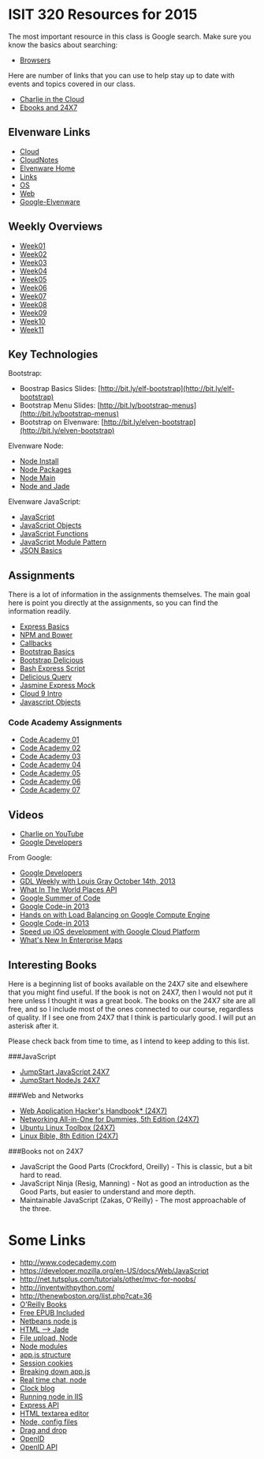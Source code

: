 # ISIT 320 Resources for 2015

The most important resource in this class is Google search. Make sure you know the basics about searching:

- [Browsers][elf-browse]

Here are number of links that you can use to help stay up to date
with events and topics covered in our class. 

- [Charlie in the Cloud](http://bit.ly/V5g8wF)
- [Ebooks and 24X7](http://library.books24x7.com.ezproxy.bellevuecollege.edu/bookshelf.asp)

[elf-browse]: http://www.elvenware.com/charlie/development/cloud/Browsers.html

## Elvenware Links

- [Cloud](http://www.elvenware.com/charlie/development/cloud/index.shtml)
- [CloudNotes](http://www.elvenware.com/charlie/books/CloudNotes/CloudNotes.html)
- [Elvenware Home](http://www.elvenware.com/charlie/index.html)
- [Links](http://www.elvenware.com/charlie/links.html)
- [OS](http://www.elvenware.com/charlie/os/index.html)
- [Web](http://www.elvenware.com/charlie/development/web/index.html)
- [Google-Elvenware](https://sites.google.com/site/elvenware/)

## Weekly Overviews

- [Week01](http://www.ccalvert.net/books/CloudNotes/Isit320/Isit320-Week01-2015.html)
- [Week02](http://www.ccalvert.net/books/CloudNotes/Isit320/Isit320-Week02-2015.html)
- [Week03](http://www.ccalvert.net/books/CloudNotes/Isit320/Isit320-Week03-2015.html)
- [Week04](http://www.ccalvert.net/books/CloudNotes/Isit320/Isit320-Week04-2015.html)
- [Week05](http://www.ccalvert.net/books/CloudNotes/Isit320/Isit320-Week05-2015.html)
- [Week06](http://www.ccalvert.net/books/CloudNotes/Isit320/Isit320-Week06-2015.html)
- [Week07](http://www.ccalvert.net/books/CloudNotes/Isit320/Isit320-Week07-2015.html)
- [Week08](http://www.ccalvert.net/books/CloudNotes/Isit320/Isit320-Week08-2015.html)
- [Week09](http://www.ccalvert.net/books/CloudNotes/Isit320/Isit320-Week09-2015.html)
- [Week10](http://www.ccalvert.net/books/CloudNotes/Isit320/Isit320-Week10-2015.html)
- [Week11](http://www.ccalvert.net/books/CloudNotes/Isit320/Isit320-Week11-2015.html)

## Key Technologies

Bootstrap:

* Boostrap Basics Slides: [http://bit.ly/elf-bootstrap](http://bit.ly/elf-bootstrap)
* Bootstrap Menu Slides: [http://bit.ly/bootstrap-menus](http://bit.ly/bootstrap-menus)
* Bootstrap on Elvenware: [http://bit.ly/elven-bootstrap](http://bit.ly/elven-bootstrap)


Elvenware Node:

* [Node Install](http://bit.ly/elven-node-install)
* [Node Packages](http://bit.ly/node-packages)
* [Node Main](http://bit.ly/elven-node)
* [Node and Jade](http://bit.ly/elven-jade)

Elvenware JavaScript:

- [JavaScript](http://www.elvenware.com/charlie/development/web/JavaScript/index.html#javascript-and-jquery)
- [JavaScript Objects](http://www.elvenware.com/charlie/development/web/JavaScript/JavaScriptObjects.html)
- [JavaScript Functions](http://www.elvenware.com/charlie/development/web/JavaScript/JavaScriptFunctions.html)
- [JavaScript Module Pattern](http://www.elvenware.com/charlie/development/web/JavaScript/JavaScriptModules.html)
- [JSON Basics](http://www.elvenware.com/charlie/development/web/JavaScript/JsonBasics.html)


## Assignments

There is a lot of information in the assignments themselves. The main goal here is point you directly at the assignments, so you can find the information readily.

* [Express Basics][express-basics]
* [NPM and Bower][npm-bower]
* [Callbacks][callbacks]
* [Bootstrap Basics][boot-basics]
* [Bootstrap Delicious][bootstrap-delicious]
* [Bash Express Script][bash-express-script]
* [Delicious Query][del-query]
* [Jasmine Express Mock][jasmine-mock]
* [Cloud 9 Intro][cloud9-intro]
* [Javascript Objects][javascript-objects]

[express-basics]:http://www.ccalvert.net/books/CloudNotes/Assignments/ExpressBasics.html
[npm-bower]: http://www.ccalvert.net/books/CloudNotes/Assignments/BowerNpm.html
[callbacks]: http://www.ccalvert.net/books/CloudNotes/Assignments/Callbacks.html
[boot-basics]: http://www.ccalvert.net/books/CloudNotes/Assignments/BootstrapBasics.html
[bootstrap-delicious]: http://www.ccalvert.net/books/CloudNotes/Assignments/BootstrapDelicious.html
[bash-express-script]: http://www.ccalvert.net/books/CloudNotes/Assignments/BashExpressScript.html
[del-query]: http://www.ccalvert.net/books/CloudNotes/Assignments/DeliciousQuery.html
[jasmine-mock]: http://www.ccalvert.net/books/CloudNotes/Assignments/JasmineExpressMock.html
[cloud9-intro]: http://www.ccalvert.net/books/CloudNotes/Assignments/Cloud9Intro.html
[javascript-objects]: http://www.ccalvert.net/books/CloudNotes/Assignments/JavaScriptObjects.html

### Code Academy Assignments

* [Code Academy 01][ca01]
* [Code Academy 02][ca02]
* [Code Academy 03][ca03]
* [Code Academy 04][ca04]
* [Code Academy 05][ca05]
* [Code Academy 06][ca06]
* [Code Academy 07][ca07]

[ca01]:http://www.ccalvert.net/books/CloudNotes/Assignments/CodeAcademy01.html
[ca02]:http://www.ccalvert.net/books/CloudNotes/Assignments/CodeAcademy02.html
[ca03]:http://www.ccalvert.net/books/CloudNotes/Assignments/CodeAcademy03.html
[ca04]:http://www.ccalvert.net/books/CloudNotes/Assignments/CodeAcademy04.html
[ca05]:http://www.ccalvert.net/books/CloudNotes/Assignments/CodeAcademy05.html
[ca06]:http://www.ccalvert.net/books/CloudNotes/Assignments/CodeAcademy06.html
[ca07]:http://www.ccalvert.net/books/CloudNotes/Assignments/CodeAcademy07.html


## Videos

- [Charlie on YouTube](https://www.youtube.com/user/charliecalvert/videos)
- [Google Developers](https://www.youtube.com/user/GoogleDevelopers)


From Google:

- [Google Developers](https://www.youtube.com/user/GoogleDevelopers)
- [GDL Weekly with Louis Gray October 14th, 2013](https://www.youtube.com/watch?v=GFinc7TC1Ws)
- [What In The World Places API](http://goo.gl/dX91br)
- [Google Summer of Code](http://goo.gl/swrjal)
- [Google Code-in 2013](http://goo.gl/K4Qi9F)
- [Hands on with Load Balancing on Google Compute Engine](http://goo.gl/13qZLI)
- [Google Code-in 2013](http://goo.gl/K4Qi9F)
- [Speed up iOS development with Google Cloud Platform](http://goo.gl/s9i1TL)
- [What's New In Enterprise Maps](http://goo.gl/zD1n0B)


Interesting Books
---------

Here is a beginning list of books available on the 24X7 site and 
elsewhere that you might find useful. If the book is not on 24X7, 
then I would not put it here unless I thought it was a great book. 
The books on the 24X7 site are all free, and so I include most of 
the ones connected to our course, regardless of quality. If I see 
one from 24X7 that I think is particularly good. I will put an 
asterisk after it.

Please check back from time to time, as I intend to keep adding to
this list.

###JavaScript

- [JumpStart JavaScript 24X7](http://library.books24x7.com.ezproxy.bellevuecollege.edu/toc.aspx?bkid=56022)
- [JumpStart NodeJs 24X7](http://library.books24x7.com.ezproxy.bellevuecollege.edu/toc.aspx?bkid=50176)

###Web and Networks

- [Web Application Hacker's Handbook* (24X7)](http://library.books24x7.com.ezproxy.bellevuecollege.edu/toc.aspx?bkid=44458)
- [Networking All-in-One for Dummies, 5th Edition (24X7)](http://library.books24x7.com.ezproxy.bellevuecollege.edu/toc.aspx?bkid=51215)
- [Ubuntu Linux Toolbox (24X7)](http://library.books24x7.com.ezproxy.bellevuecollege.edu/toc.aspx?bookid=56414)
- [Linux Bible, 8th Edition (24X7)](http://library.books24x7.com.ezproxy.bellevuecollege.edu/toc.aspx?bkid=46293)

###Books not on 24X7

- JavaScript the Good Parts (Crockford, Oreilly) - This is classic, but a bit hard to read.
- JavaScript Ninja (Resig, Manning) - Not as good an introduction as the Good Parts, but easier to understand and more depth.
- Maintainable JavaScript (Zakas, O'Reilly) - The most approachable of the three.

Some Links
=========

- <http://www.codecademy.com>
- <https://developer.mozilla.org/en-US/docs/Web/JavaScript>
- <http://net.tutsplus.com/tutorials/other/mvc-for-noobs/>
- <http://inventwithpython.com/>
- <http://thenewboston.org/list.php?cat=36>
- [O'Reilly Books](http://oreilly.com/)
- [Free EPUB Included](<https://github.com/addyosmani/backbone-fundamentals>)
- [Netbeans node js](<http://plugins.netbeans.org/plugin/36653/nodejs>)
- [HTML --> Jade](<https://github.com/donpark/html2jade/blame/master/README.md>)
- [File upload, Node](<https://gist.github.com/xjamundx/1631025>)
- [Node modules](<http://dailyjs.com/2012/01/26/effective-node-modules/>)
- [app.js structure](<http://stackoverflow.com/questions/5778245/expressjs-how-to-structure-an-application>)
- [Session cookies](<http://stackoverflow.com/questions/4371178/session-only-cookie-for-express-js>)
- [Breaking down app.js](<http://madhums.me/2012/07/19/breaking-down-app-js-file-nodejs-express-mongoose/>)
- [Real time chat, node](<http://net.tutsplus.com/tutorials/javascript-ajax/real-time-chat-with-nodejs-socket-io-and-expressjs/>)
- [Clock blog](<http://clock.co.uk/tech-blogs/a-simple-website-in-nodejs-with-express-jade-and-stylus>)
- [Running node in IIS](<http://www.hanselman.com/blog/InstallingAndRunningNodejsApplicationsWithinIISOnWindowsAreYouMad.aspx>)
- [Express API](<http://expressjs.com/api.html>)
- [HTML textarea editor](<http://www.tinymce.com/>)
- [Node, config files](<http://stackoverflow.com/questions/5869216/how-to-store-node-js-deployment-settings-configuration-files>)
- [Drag and drop](<http://www.html5rocks.com/en/tutorials/file/dndfiles/>)
- [OpenID](<http://en.wikipedia.org/wiki/OpenID#OpenID_Providers>)
- [OpenID API](<http://openid.net/specs/openid-authentication-1_1.html>)
